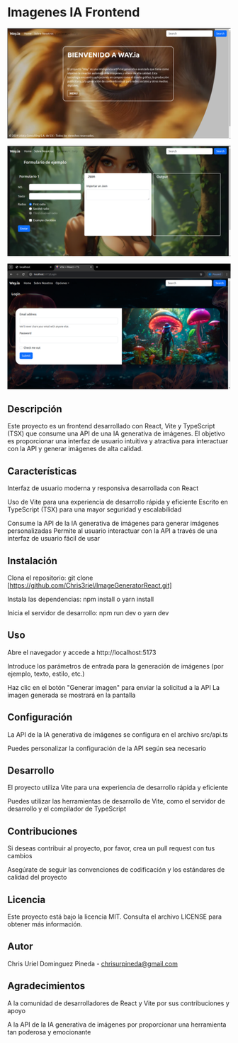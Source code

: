 # Imagenes IA Frontend

![alt text](image.png)

![alt text](image-1.png)

![alt text](image-2.png)

## Descripción
Este proyecto es un frontend desarrollado con React, Vite y TypeScript (TSX) que consume una API de una IA generativa de imágenes. El objetivo es proporcionar una interfaz de usuario intuitiva y atractiva para interactuar con la API y generar imágenes de alta calidad.

## Características
Interfaz de usuario moderna y responsiva desarrollada con React

Uso de Vite para una experiencia de desarrollo rápida y eficiente
Escrito en TypeScript (TSX) para una mayor seguridad y escalabilidad

Consume la API de la IA generativa de imágenes para generar imágenes personalizadas
Permite al usuario interactuar con la API a través de una interfaz de usuario fácil de usar
## Instalación
Clona el repositorio: git clone [https://github.com/Chris3riel/ImageGeneratorReact.git]

Instala las dependencias: npm install o yarn install

Inicia el servidor de desarrollo: npm run dev o yarn dev

## Uso
Abre el navegador y accede a http://localhost:5173

Introduce los parámetros de entrada para la generación de imágenes (por ejemplo, texto, estilo, etc.)

Haz clic en el botón "Generar imagen" para enviar la solicitud a la API
La imagen generada se mostrará en la pantalla

## Configuración
La API de la IA generativa de imágenes se configura en el archivo src/api.ts

Puedes personalizar la configuración de la API según sea necesario

## Desarrollo
El proyecto utiliza Vite para una experiencia de desarrollo rápida y eficiente

Puedes utilizar las herramientas de desarrollo de Vite, como el servidor de desarrollo y el compilador de TypeScript

## Contribuciones
Si deseas contribuir al proyecto, por favor, crea un pull request con tus cambios

Asegúrate de seguir las convenciones de codificación y los estándares de calidad del proyecto

## Licencia
Este proyecto está bajo la licencia MIT. Consulta el archivo LICENSE para obtener más información.

## Autor
Chris Uriel Dominguez Pineda - chrisurpineda@gmail.com

## Agradecimientos
A la comunidad de desarrolladores de React y Vite por sus contribuciones y apoyo

A la API de la IA generativa de imágenes por proporcionar una herramienta tan poderosa y emocionante
